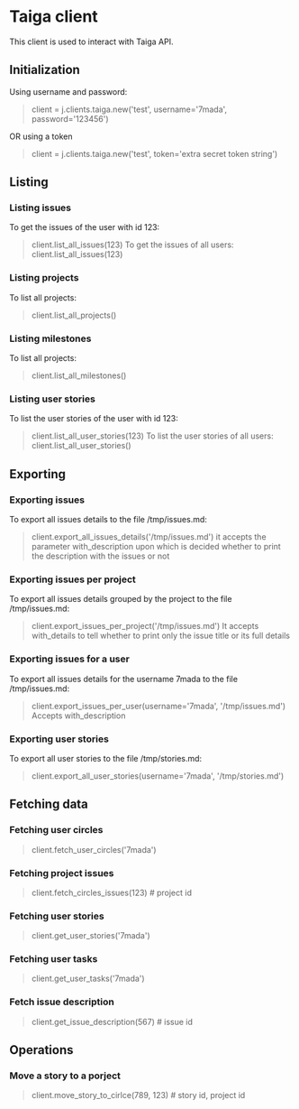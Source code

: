 # Taiga client

This client is used to interact with Taiga API.

## Initialization

Using username and  password:
> client = j.clients.taiga.new('test', username='7mada', password='123456')

OR using a token
> client = j.clients.taiga.new('test', token='extra secret token string')

## Listing

### Listing issues

To get the issues of the user with id 123:
> client.list_all_issues(123)
To get the issues of all users:
> client.list_all_issues(123)

### Listing projects

To list all projects:
> client.list_all_projects()

### Listing milestones

To list all projects:
> client.list_all_milestones()

### Listing user stories

To list the user stories of the user with id 123:
> client.list_all_user_stories(123)
To list the user stories of all users:
> client.list_all_user_stories()

## Exporting

### Exporting issues
To export all issues details to the file /tmp/issues.md:
> client.export_all_issues_details('/tmp/issues.md')
it accepts the parameter with_description upon which is decided whether to print the description with the issues or not

### Exporting issues per project
To export all issues details grouped by the project to the file /tmp/issues.md:
> client.export_issues_per_project('/tmp/issues.md')
It accepts with_details to tell whether to print only the issue title or its full details

### Exporting issues for a user
To export all issues details for the username 7mada to the file /tmp/issues.md:
> client.export_issues_per_user(username='7mada', '/tmp/issues.md')
Accepts with_description

### Exporting user stories
To export all user stories to the file /tmp/stories.md:
> client.export_all_user_stories(username='7mada', '/tmp/stories.md')

## Fetching data

### Fetching user circles
> client.fetch_user_circles('7mada')

### Fetching project issues
> client.fetch_circles_issues(123) # project id

### Fetching user stories
> client.get_user_stories('7mada')

### Fetching user tasks
> client.get_user_tasks('7mada')

### Fetch issue description
> client.get_issue_description(567) # issue id

## Operations

### Move a story to a porject
> client.move_story_to_cirlce(789, 123) # story id, project id
